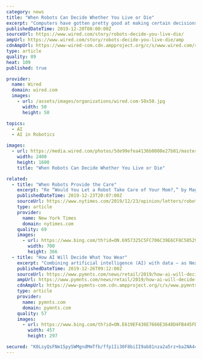 ```yaml
---
category: news
title: "When Robots Can Decide Whether You Live or Die"
excerpt: "Computers have gotten pretty good at making certain decisions for themselves. Automatic spam filters block most unwanted email. Some US clinics use artificial-intelligence-powered cameras to flag diabetes patients at risk of blindness. But can a machine ever be trusted to decide whether to kill a human being? “We're moving to a world where ..."
publishedDateTime: 2019-12-20T08:00:00Z
sourceUrl: https://www.wired.com/story/robots-decide-you-live-die/
ampUrl: https://www.wired.com/story/robots-decide-you-live-die/amp
cdnAmpUrl: https://www-wired-com.cdn.ampproject.org/c/s/www.wired.com/story/robots-decide-you-live-die/amp
type: article
quality: 89
heat: 109
published: true

provider:
  name: Wired
  domain: wired.com
  images:
    - url: /assets/images/organizations/wired.com-50x50.jpg
      width: 50
      height: 50

topics:
  - AI
  - AI in Robotics

images:
  - url: https://media.wired.com/photos/5de99efea4136b0008e27b81/master/pass/Biz-drone-450509506.jpg
    width: 2400
    height: 1600
    title: "When Robots Can Decide Whether You Live or Die"

related:
  - title: "When Robots Provide the Care"
    excerpt: "Re “Would You Let a Robot Take Care of Your Mom?,” by Maggie Jackson (Op-Ed, Dec. 14): Since I have loved C-3PO and R2-D2 for most of my adult life, I would welcome them as cyborg friends — or even caregivers — as I pass into my dotage. Those original “Star Wars” characters are the ultimate in benevolent artificial intelligence ..."
    publishedDateTime: 2019-12-23T20:07:00Z
    sourceUrl: https://www.nytimes.com/2019/12/23/opinion/letters/robots-care.html
    type: article
    provider:
      name: New York Times
      domain: nytimes.com
    quality: 69
    images:
      - url: https://www.bing.com/th?id=ON.6957325C5FC706C39E6CF8C5052966D6
        width: 700
        height: 366
  - title: "How AI Will Decide What You Wear"
    excerpt: "Combining artificial intelligence (AI) with data — as Nextail attempts to do with its machine learning-driven retail merchandising platform — does the job better when it comes to better aligning supply and demand. “If we have data that is coming in closer to the moment of truth (the moment of customer purchase), [then] it seems better to ..."
    publishedDateTime: 2019-12-26T09:12:00Z
    sourceUrl: https://www.pymnts.com/news/retail/2019/how-ai-will-decide-what-you-wear/
    ampUrl: https://www.pymnts.com/news/retail/2019/how-ai-will-decide-what-you-wear/amp/
    cdnAmpUrl: https://www-pymnts-com.cdn.ampproject.org/c/s/www.pymnts.com/news/retail/2019/how-ai-will-decide-what-you-wear/amp/
    type: article
    provider:
      name: pymnts.com
      domain: pymnts.com
    quality: 57
    images:
      - url: https://www.bing.com/th?id=ON.E619EF436E7666E3648D4FB445FD4FDD
        width: 457
        height: 297

secured: "K0LsyQsFNm15pySWMgndMmTfb/ffp1Ii30F8biII9ab81nza2a5rz+ba2NA44o6tn+hJ0cfRg5i6kfLm7KI3LmMXY7zCru8P3i95MWVHwdzL1EHS/mTBSf87aD/pa5Ou79ybGSBfdffvc7c2b24zBN0KeZRBnKexgOQsA3RPm56ez7OnWdeNhamH+wu2tDj2N51s2EyjibEeHU3PEiJE/9btKWpxhhgI7dY7n16aL4hVPEF1mwoda5HoHQywPNhkGJjfkIJV/xQJeVoJdw0/Lg==;EwQCoD+ofilcgshum2T9pg=="
---
```


